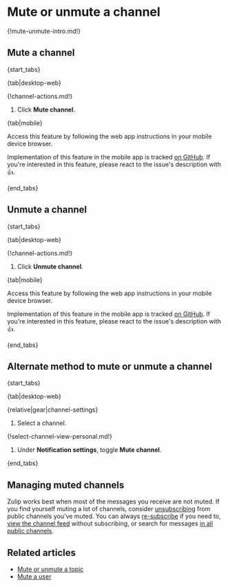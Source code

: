 # Mute or unmute a channel

{!mute-unmute-intro.md!}

## Mute a channel

{start_tabs}

{tab|desktop-web}

{!channel-actions.md!}

1. Click **Mute channel**.

{tab|mobile}

Access this feature by following the web app instructions in your
mobile device browser.

Implementation of this feature in the mobile app is tracked [on
GitHub](https://github.com/zulip/zulip-flutter/issues/347). If
you're interested in this feature, please react to the issue's
description with 👍.

{end_tabs}

## Unmute a channel

{start_tabs}

{tab|desktop-web}

{!channel-actions.md!}

1. Click **Unmute channel**.

{tab|mobile}

Access this feature by following the web app instructions in your
mobile device browser.

Implementation of this feature in the mobile app is tracked [on
GitHub](https://github.com/zulip/zulip-flutter/issues/347). If
you're interested in this feature, please react to the issue's
description with 👍.

{end_tabs}

## Alternate method to mute or unmute a channel

{start_tabs}

{tab|desktop-web}

{relative|gear|channel-settings}

1. Select a channel.

{!select-channel-view-personal.md!}

1. Under **Notification settings**, toggle **Mute channel**.

{end_tabs}

## Managing muted channels

Zulip works best when most of the messages you receive are not muted. If you
find yourself muting a lot of channels, consider
[unsubscribing](/help/unsubscribe-from-a-channel) from public channels you've
muted. You can always
[re-subscribe](/help/introduction-to-channels#browse-and-subscribe-to-channels)
if you need to, [view the channel
feed](/help/channel-feed#go-to-channel-feed-for-an-unsubscribed-channel) without
subscribing, or search for messages [in all public
channels](/help/search-for-messages#search-by-location).

## Related articles

* [Mute or unmute a topic](/help/mute-a-topic)
* [Mute a user](/help/mute-a-user)
